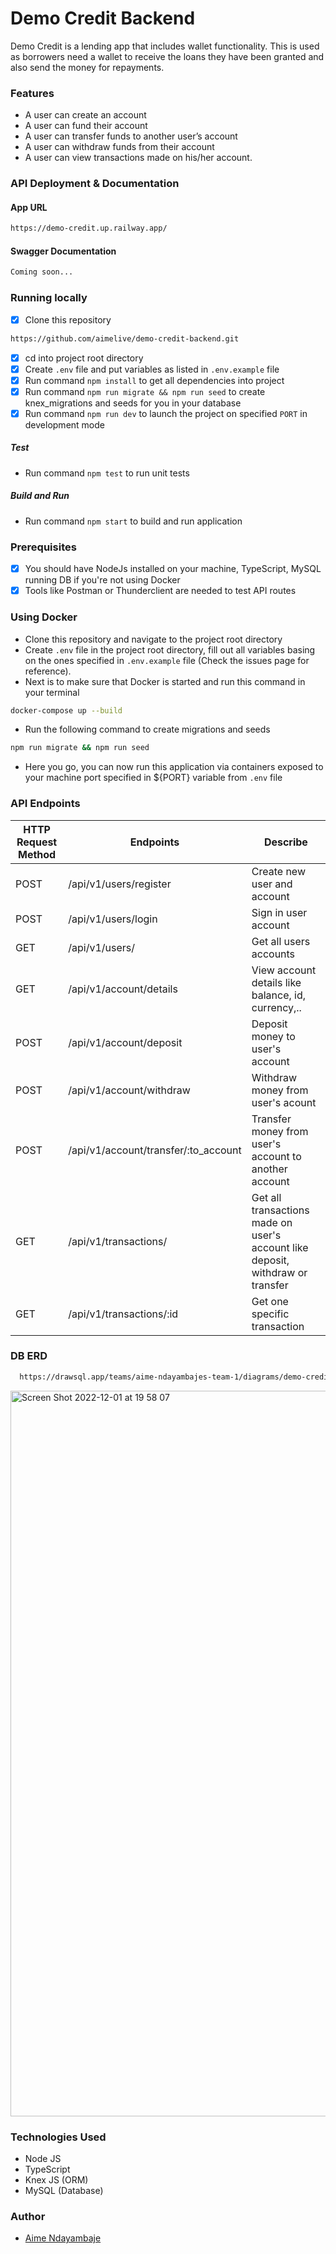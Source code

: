 # Demo Credit Backend

Demo Credit is a lending app that includes wallet functionality. This is used as borrowers need a wallet to receive the loans they have been granted and also send the money for repayments.

### Features

- A user can create an account
- A user can fund their account
- A user can transfer funds to another user’s account
- A user can withdraw funds from their account
- A user can view transactions made on his/her account.

### API Deployment & Documentation

#### App URL

```bash
https://demo-credit.up.railway.app/
```

#### Swagger Documentation

```bash
Coming soon...
```

### Running locally

- [x] Clone this repository

```bash
https://github.com/aimelive/demo-credit-backend.git
```

- [x] cd into project root directory
- [x] Create `.env` file and put variables as listed in `.env.example` file
- [x] Run command `npm install` to get all dependencies into project
- [x] Run command `npm run migrate && npm run seed` to create knex_migrations and seeds for you in your database
- [x] Run command `npm run dev` to launch the project on specified `PORT` in development mode

##### Test

- Run command `npm test` to run unit tests

##### Build and Run

- Run command `npm start` to build and run application

### Prerequisites

- [x] You should have NodeJs installed on your machine, TypeScript, MySQL running DB if you're not using Docker
- [x] Tools like Postman or Thunderclient are needed to test API routes

### Using Docker

- Clone this repository and navigate to the project root directory
- Create `.env` file in the project root directory, fill out all variables basing on the ones specified in `.env.example` file (Check the issues page for reference).
- Next is to make sure that Docker is started and run this command in your terminal

```bash
docker-compose up --build
```
- Run the following command to create migrations and seeds

```bash
npm run migrate && npm run seed
```



- Here you go, you can now run this application via containers exposed to your machine port specified in ${PORT} variable from `.env` file

### API Endpoints

| HTTP Request Method | Endpoints                            | Describe                                                                       |
| ------------------- | ------------------------------------ | ------------------------------------------------------------------------------ |
| POST                | /api/v1/users/register               | Create new user and account                                                    |
| POST                | /api/v1/users/login                  | Sign in user account                                                           |
| GET                 | /api/v1/users/                       | Get all users accounts                                                         |
| GET                 | /api/v1/account/details              | View account details like balance, id, currency,..                             |
| POST                | /api/v1/account/deposit              | Deposit money to user's account                                                |
| POST                | /api/v1/account/withdraw             | Withdraw money from user's acount                                              |
| POST                | /api/v1/account/transfer/:to_account | Transfer money from user's account to another account                          |
| GET                 | /api/v1/transactions/                | Get all transactions made on user's account like deposit, withdraw or transfer |
| GET                 | /api/v1/transactions/:id             | Get one specific transaction                                                   |

### DB ERD

```bash
  https://drawsql.app/teams/aime-ndayambajes-team-1/diagrams/demo-credit-2
```

<img width="1161" alt="Screen Shot 2022-12-01 at 19 58 07" src="https://user-images.githubusercontent.com/98814433/205145245-7c6b5b64-2872-4811-bbe2-0fafd0e2977a.png">

### Technologies Used

- Node JS
- TypeScript
- Knex JS (ORM)
- MySQL (Database)

### Author

- [Aime Ndayambaje](https://github.com/aimelive)

